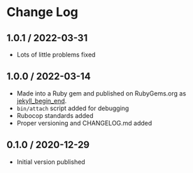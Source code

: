 # Change Log

## 1.0.1 / 2022-03-31

* Lots of little problems fixed


## 1.0.0 / 2022-03-14

* Made into a Ruby gem and published on RubyGems.org as [jekyll_begin_end](https://rubygems.org/gems/jekyll_begin_end).
* `bin/attach` script added for debugging
* Rubocop standards added
* Proper versioning and CHANGELOG.md added


## 0.1.0 / 2020-12-29

* Initial version published
